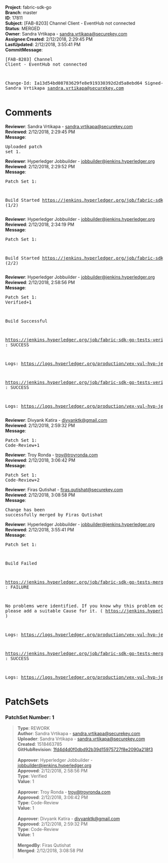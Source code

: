 <strong>Project</strong>: fabric-sdk-go</br><strong>Branch</strong>: master<br><strong>ID</strong>: 17811<br><strong>Subject</strong>: [FAB-8203] Channel Client - EventHub not connected<br><strong>Status</strong>: MERGED<br><strong>Owner</strong>: Sandra Vrtikapa - sandra.vrtikapa@securekey.com<br><strong>Assignee</strong>:<strong>Created</strong>: 2/12/2018, 2:29:45 PM<br><strong>LastUpdated</strong>: 2/12/2018, 3:55:41 PM<br><strong>CommitMessage</strong>:<br><pre>[FAB-8203] Channel Client - EventHub not connected

Change-Id: Ia13d54bd08783629fe8e919330392d2d5a8ebd64
Signed-off-by: Sandra Vrtikapa <sandra.vrtikapa@securekey.com>
</pre><h1>Comments</h1><strong>Reviewer</strong>: Sandra Vrtikapa - sandra.vrtikapa@securekey.com<br><strong>Reviewed</strong>: 2/12/2018, 2:29:45 PM<br><strong>Message</strong>: <pre>Uploaded patch set 1.</pre><strong>Reviewer</strong>: Hyperledger Jobbuilder - jobbuilder@jenkins.hyperledger.org<br><strong>Reviewed</strong>: 2/12/2018, 2:29:52 PM<br><strong>Message</strong>: <pre>Patch Set 1:

Build Started https://jenkins.hyperledger.org/job/fabric-sdk-go-tests-verify-s390x/1256/ (1/2)</pre><strong>Reviewer</strong>: Hyperledger Jobbuilder - jobbuilder@jenkins.hyperledger.org<br><strong>Reviewed</strong>: 2/12/2018, 2:34:19 PM<br><strong>Message</strong>: <pre>Patch Set 1:

Build Started https://jenkins.hyperledger.org/job/fabric-sdk-go-tests-verify-x86_64/1365/ (2/2)</pre><strong>Reviewer</strong>: Hyperledger Jobbuilder - jobbuilder@jenkins.hyperledger.org<br><strong>Reviewed</strong>: 2/12/2018, 2:58:56 PM<br><strong>Message</strong>: <pre>Patch Set 1: Verified+1

Build Successful 

https://jenkins.hyperledger.org/job/fabric-sdk-go-tests-verify-s390x/1256/ : SUCCESS

Logs: https://logs.hyperledger.org/production/vex-yul-hyp-jenkins-3/fabric-sdk-go-tests-verify-s390x/1256

https://jenkins.hyperledger.org/job/fabric-sdk-go-tests-verify-x86_64/1365/ : SUCCESS

Logs: https://logs.hyperledger.org/production/vex-yul-hyp-jenkins-3/fabric-sdk-go-tests-verify-x86_64/1365</pre><strong>Reviewer</strong>: Divyank Katira - divyanktk@gmail.com<br><strong>Reviewed</strong>: 2/12/2018, 2:59:32 PM<br><strong>Message</strong>: <pre>Patch Set 1: Code-Review+1</pre><strong>Reviewer</strong>: Troy Ronda - troy@troyronda.com<br><strong>Reviewed</strong>: 2/12/2018, 3:06:42 PM<br><strong>Message</strong>: <pre>Patch Set 1: Code-Review+2</pre><strong>Reviewer</strong>: Firas Qutishat - firas.qutishat@securekey.com<br><strong>Reviewed</strong>: 2/12/2018, 3:08:58 PM<br><strong>Message</strong>: <pre>Change has been successfully merged by Firas Qutishat</pre><strong>Reviewer</strong>: Hyperledger Jobbuilder - jobbuilder@jenkins.hyperledger.org<br><strong>Reviewed</strong>: 2/12/2018, 3:55:41 PM<br><strong>Message</strong>: <pre>Patch Set 1:

Build Failed 

https://jenkins.hyperledger.org/job/fabric-sdk-go-tests-merge-s390x/295/ : FAILURE

No problems were identified. If you know why this problem occurred, please add a suitable Cause for it. ( https://jenkins.hyperledger.org/job/fabric-sdk-go-tests-merge-s390x/295/ )

Logs: https://logs.hyperledger.org/production/vex-yul-hyp-jenkins-3/fabric-sdk-go-tests-merge-s390x/295

https://jenkins.hyperledger.org/job/fabric-sdk-go-tests-merge-x86_64/346/ : SUCCESS

Logs: https://logs.hyperledger.org/production/vex-yul-hyp-jenkins-3/fabric-sdk-go-tests-merge-x86_64/346</pre><h1>PatchSets</h1><h3>PatchSet Number: 1</h3><blockquote><strong>Type</strong>: REWORK<br><strong>Author</strong>: Sandra Vrtikapa - sandra.vrtikapa@securekey.com<br><strong>Uploader</strong>: Sandra Vrtikapa - sandra.vrtikapa@securekey.com<br><strong>Created</strong>: 1518463785<br><strong>GitHubRevision</strong>: [1fd4d4d0f0dbd92b39d15975727f8e2090a218f3](https://github.com/hyperledger/fabric-sdk-go/commit/1fd4d4d0f0dbd92b39d15975727f8e2090a218f3)<br><br><strong>Approver</strong>: Hyperledger Jobbuilder - jobbuilder@jenkins.hyperledger.org<br><strong>Approved</strong>: 2/12/2018, 2:58:56 PM<br><strong>Type</strong>: Verified<br><strong>Value</strong>: 1<br><br><strong>Approver</strong>: Troy Ronda - troy@troyronda.com<br><strong>Approved</strong>: 2/12/2018, 3:06:42 PM<br><strong>Type</strong>: Code-Review<br><strong>Value</strong>: 1<br><br><strong>Approver</strong>: Divyank Katira - divyanktk@gmail.com<br><strong>Approved</strong>: 2/12/2018, 2:59:32 PM<br><strong>Type</strong>: Code-Review<br><strong>Value</strong>: 1<br><br><strong>MergedBy</strong>: Firas Qutishat<br><strong>Merged</strong>: 2/12/2018, 3:08:58 PM<br><br></blockquote>